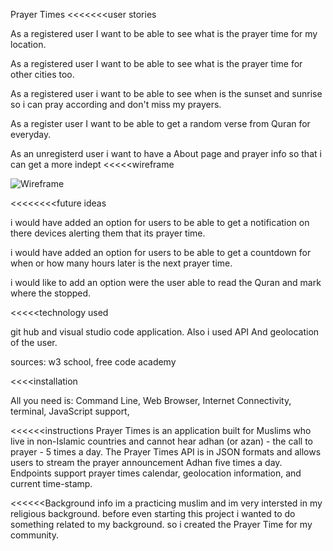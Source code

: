 Prayer Times
<<<<<<<user stories

As a registered user I want to be able to see what is the prayer time for my location.

As a registered user I want to be able to see what is the prayer time for other cities too.

As a registered user i want to be able to see when is the sunset and sunrise so i can pray according and don't miss my prayers.

As a register user I want to be able to get a random verse from Quran for everyday.

As an unregisterd user i want to have a About page and prayer info so that i can get a more indept 
<<<<<wireframe

![Wireframe](https://git.generalassemb.ly/alaghmani123/Project-2-prayer-times/blob/master/Wireframes/IMG_1742.JPG)

<<<<<<<<future ideas

i would have added an option for users to be able to get a notification on there devices alerting them that its prayer time.

i would have added an option for users to be able to get a countdown for when or how many hours later is the next prayer time.

i would like to add an option were the user able to read the Quran and mark where the stopped.

<<<<<technology used

git hub and visual studio code application. Also i used API And geolocation of the user.

sources: w3 school, free code academy

<<<<installation

All you need is: Command Line, Web Browser, Internet Connectivity, terminal, JavaScript support,

<<<<<<instructions 
Prayer Times is an application built for Muslims who live in non-Islamic countries and cannot hear adhan (or azan) - the call to prayer - 5 times a day. The Prayer Times API is in JSON formats and allows users to stream the prayer announcement Adhan five times a day. Endpoints support prayer times calendar, geolocation information, and current time-stamp.

<<<<<<Background info
im a practicing muslim and im very intersted in my religious background. before even starting this project i wanted to do something related to my background. so i created the Prayer Time for my community.
